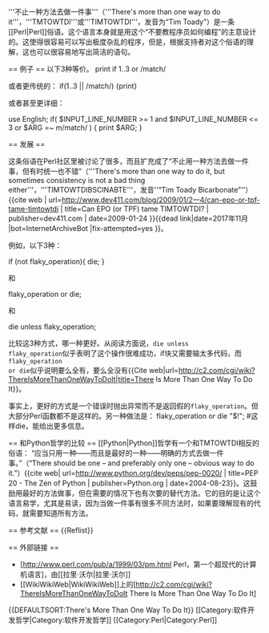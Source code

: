 '''不止一种方法去做一件事'''（'''There's more than one way to do it'''，'''TMTOWTDI'''或'''TIMTOWTDI'''，发音为“Tim Toady”）是一条[[Perl|Perl]]俗语。这个语言本身就是用这个“不要教程序员如何编程”的主意设计的。这使得很容易可以写出极度杂乱的程序，但是，根据支持者对这个俗语的理解，这也可以很容易地写出简洁的语句。

== 例子 ==
以下3种等价。
<syntaxhighlight lang="perl">print if 1..3 or /match/</syntaxhighlight>

或者更传统的：
<syntaxhighlight lang="perl">if(1..3 || /match/) {print}</syntaxhighlight>

或者甚至更详细：

<syntaxhighlight lang="perl">
use English;
if( $INPUT_LINE_NUMBER >= 1 and $INPUT_LINE_NUMBER <= 3 or $ARG =~ m/match/ )
{ print $ARG; }
</syntaxhighlight>

== 发展 ==

这条俗语在Perl社区里被讨论了很多，而且扩充成了“不止用一种方法去做一件事，但有时统一也不错”（'''There's more than one way to do it, but sometimes consistency is not a bad thing either'''，'''TIMTOWTDIBSCINABTE'''，发音''“Tim Toady Bicarbonate”''）<ref>{{cite web | url=http://www.dev411.com/blog/2009/01/2一4/can-epo-or-tpf-tame-timtowtdi | title=Can EPO (or TPF) tame TIMTOWTDI? | publisher=dev411.com | date=2009-01-24 }}{{dead link|date=2017年11月 |bot=InternetArchiveBot |fix-attempted=yes }}</ref>。

例如，以下3种：

<syntaxhighlight lang='perl'>if (not flaky_operation){
    die;
}</syntaxhighlight>

和

<syntaxhighlight lang='perl'>
flaky_operation or die;
</syntaxhighlight>

和

<syntaxhighlight lang='perl'>
die unless flaky_operation;
</syntaxhighlight>

比较这3种方式，哪一种更好。从阅读方面说，<code>die unless flaky_operation</code>似乎表明了这个操作很难成功，if块又需要输太多代码，而<code>flaky_operation or die</code>似乎说明要么全有，要么全没有<ref name='c2'>{{Cite web|url=http://c2.com/cgi/wiki?ThereIsMoreThanOneWayToDoIt|title=There Is More Than One Way To Do It}}</ref>。

事实上，更好的方式是一个错误时抛出异常而不是返回假的<code>flaky_operation</code>。但大部分Perl函数都不是这样的。另一种做法是：
<syntaxhighlight lang='perl'>
flaky_operation or die "$!"; #这样die，能给出更多信息。
</syntaxhighlight>
<ref name='c2' />

== 和Python哲学的比较 ==
[[Python|Python]]哲学有一个和TMTOWTDI相反的俗语： “应当只用一种——而且是最好的一种——明确的方式去做一件事。”（“There should be one – and preferably only one – obvious way to do it.”）<ref>{{cite web| url=http://www.python.org/dev/peps/pep-0020/ | title=PEP 20 - The Zen of Python | publisher=Python.org | date=2004-08-23}}</ref>。这鼓励用最好的方法做事，但在需要的情况下也有次要的替代方法。它的目的是让这个语言易学，尤其是易读，因为当做一件事有很多不同方法时，如果要理解现有的代码，就需要知道所有方法。

== 参考文献 ==
{{Reflist}}

== 外部链接 ==
* [http://www.perl.com/pub/a/1999/03/pm.html Perl，第一个超现代的计算机语言]，由[[拉里·沃尔|拉里·沃尔]]
* [[WikiWikiWeb|WikiWikiWeb]]上的[http://c2.com/cgi/wiki?ThereIsMoreThanOneWayToDoIt There Is More Than One Way To Do It]

{{DEFAULTSORT:There's More Than One Way To Do It}}
[[Category:软件开发哲学|Category:软件开发哲学]]
[[Category:Perl|Category:Perl]]